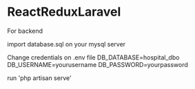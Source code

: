 ﻿# ReactReduxLaravel
For backend

import database.sql on your mysql server

Change credentials on .env file 
DB_DATABASE=hospital_dbo
DB_USERNAME=yourusername
DB_PASSWORD=yourpassword

run 'php artisan serve'
